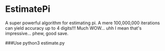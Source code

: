 # EstimatePi
A super powerful algorithm for estimating pi. A mere 100,000,000 iterations can yield accuracy up to 4 digits!!! Much WOW... uhh I mean that's impressive... phew, good save.

###Use
python3 estimate.py
